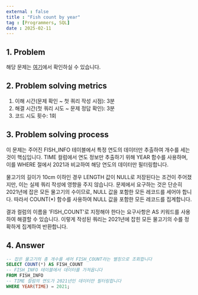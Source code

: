 ```yaml
---
external : false
title : "Fish count by year"
tag : [Programmers, SQL]
date : 2025-02-11
---
```


## 1. Problem

해당 문제는 [여기](https://school.programmers.co.kr/learn/courses/30/lessons/298516)에서 확인하실 수 있습니다.

## 2. Problem solving metrics

1. 이해 시간(문제 확인 ~ 첫 쿼리 작성 시점): 3분
2. 해결 시간(첫 쿼리 시도 ~ 문제 정답 확인): 3분
3. 코드 시도 횟수: 1회

## 3. Problem solving process

이 문제는 주어진 FISH_INFO 테이블에서 특정 연도의 데이터만 추출하여 개수를 세는 것이 핵심입니다. TIME 컬럼에서 연도 정보만 추출하기 위해 YEAR 함수를 사용하며, 이를 WHERE 절에서 2021과 비교하여 해당 연도의 데이터만 필터링합니다.

물고기의 길이가 10cm 이하인 경우 LENGTH 값이 NULL로 저장된다는 조건이 주어졌지만, 이는 실제 쿼리 작성에 영향을 주지 않습니다. 문제에서 요구하는 것은 단순히 2021년에 잡은 모든 물고기의 수이므로, NULL 값을 포함한 모든 레코드를 세어야 합니다. 따라서 COUNT(*) 함수를 사용하여 NULL 값을 포함한 모든 레코드를 집계합니다.

결과 컬럼의 이름을 'FISH_COUNT'로 지정해야 한다는 요구사항은 AS 키워드를 사용하여 해결할 수 있습니다. 이렇게 작성된 쿼리는 2021년에 잡힌 모든 물고기의 수를 정확하게 집계하여 반환합니다.

## 4. Answer

```sql
-- 잡은 물고기의 총 개수를 세어 FISH_COUNT라는 별칭으로 조회합니다
SELECT COUNT(*) AS FISH_COUNT
-- FISH_INFO 테이블에서 데이터를 가져옵니다
FROM FISH_INFO
-- TIME 컬럼의 연도가 2021년인 데이터만 필터링합니다
WHERE YEAR(TIME) = 2021;
```
